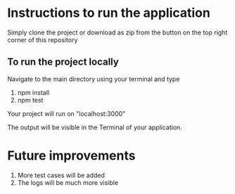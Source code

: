 # Instructions to run the application

Simply clone the project or download as zip from the button on the top right corner of this repository

## To run the project locally
Navigate to the main directory using your terminal and type

1. npm install
2. npm test

Your project will run on "localhost:3000"

The output will be visible in the Terminal of your application.

# Future improvements

1. More test cases will be added
2. The logs will be much more visible
